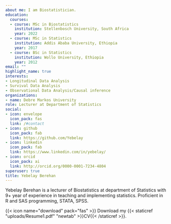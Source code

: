 ```yaml
---
about me: I am Biostatistician.
education:
  courses:
  - course: MSc in Biostatistics
    institution: Stellenbosch University, South Africa
    year: 2022
  - course: MSc in Statistics
    institution: Addis Ababa University, Ethiopia
    year: 2017
  - course: BSc in Statistics
    institution: Wollo University, Ethiopia
    year: 2012
email: ""
highlight_name: true
interests:
- Longitudinal Data Analysis
- Survival Data Analysis
- Observational Data Analysis/Causal inference
organizations:
- name: Debre Markos University
role: Lecturer at Department of Statistics
social:
- icon: envelope
  icon_pack: fas
  link: /#contact
- icon: github
  icon_pack: fab
  link: https://github.com/Yebelay
- icon: linkedin
  icon_pack: fab
  link: https://www.linkedin.com/in/yebelay/
- icon: orcid
  icon_pack: ai
  link: http://orcid.org/0000-0001-7234-4804 
superuser: true
title: Yebelay Berehan
---
```


Yebelay Berehan is a lecturer of Biostatistics at department of Statistics with 9+ year of experience in teaching and implementing statistics. Proficient in R and SAS programming, STATA, SPSS. 


{{< icon name="download" pack="fas" >}} Download my {{< staticref "uploads/Resume1.pdf" "newtab" >}}CV{{< /staticref >}}.
